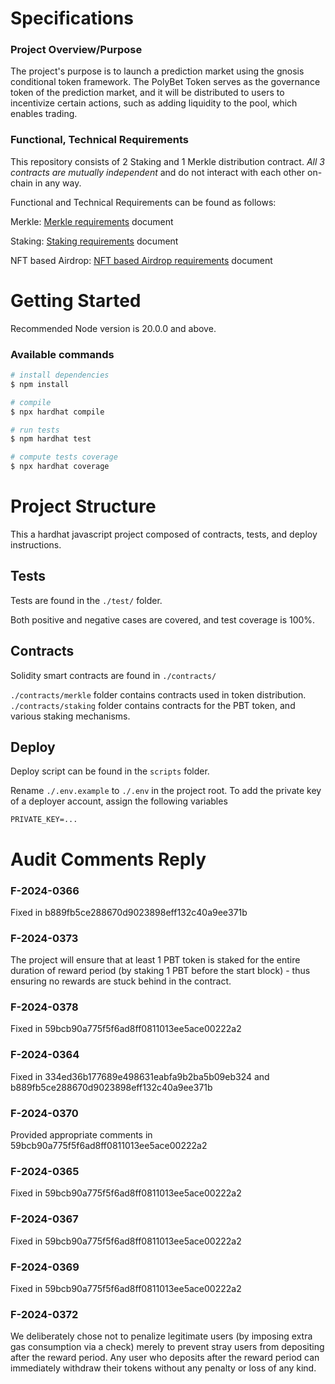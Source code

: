 # Specifications
### Project Overview/Purpose
The project's purpose is to launch a prediction market using the gnosis conditional token framework. The PolyBet Token serves as the governance token of the prediction market, and it will be distributed to users to incentivize certain actions, such as adding liquidity to the pool, which enables trading.

### Functional, Technical Requirements
This repository consists of 2 Staking and 1 Merkle distribution contract. *All 3 contracts are mutually independent* and do not interact with each other on-chain in any way.

Functional and Technical Requirements can be found as follows:

Merkle: [Merkle requirements](README_Merkle.md) document

Staking: [Staking requirements](README_Staking.md) document

NFT based Airdrop: [NFT based Airdrop requirements](README_Airdrop.md) document

# Getting Started
Recommended Node version is 20.0.0 and above.

### Available commands

```bash
# install dependencies
$ npm install

# compile
$ npx hardhat compile

# run tests
$ npm hardhat test

# compute tests coverage
$ npx hardhat coverage
```

# Project Structure
This a hardhat javascript project composed of contracts, tests, and deploy instructions.

## Tests

Tests are found in the `./test/` folder.

Both positive and negative cases are covered, and test coverage is 100%.

## Contracts

Solidity smart contracts are found in `./contracts/`

`./contracts/merkle` folder contains contracts used in token distribution.
`./contracts/staking` folder contains contracts for the PBT token, and various staking mechanisms.

## Deploy
Deploy script can be found in the `scripts` folder.

Rename `./.env.example` to `./.env` in the project root.
To add the private key of a deployer account, assign the following variables
```
PRIVATE_KEY=...
```

# Audit Comments Reply

### F-2024-0366
Fixed in b889fb5ce288670d9023898eff132c40a9ee371b

### F-2024-0373
The project will ensure that at least 1 PBT token is staked for the entire duration of reward period (by staking 1 PBT before the start block) - thus ensuring no rewards are stuck behind in the contract.

### F-2024-0378
Fixed in 59bcb90a775f5f6ad8ff0811013ee5ace00222a2

### F-2024-0364
Fixed in 334ed36b177689e498631eabfa9b2ba5b09eb324 and b889fb5ce288670d9023898eff132c40a9ee371b

### F-2024-0370
Provided appropriate comments in 59bcb90a775f5f6ad8ff0811013ee5ace00222a2

### F-2024-0365
Fixed in 59bcb90a775f5f6ad8ff0811013ee5ace00222a2

### F-2024-0367
Fixed in 59bcb90a775f5f6ad8ff0811013ee5ace00222a2

### F-2024-0369
Fixed in 59bcb90a775f5f6ad8ff0811013ee5ace00222a2

### F-2024-0372
We deliberately chose not to penalize legitimate users (by imposing extra gas consumption via a check) merely to prevent stray users from depositing after the reward period. Any user who deposits after the reward period can immediately withdraw their tokens without any penalty or loss of any kind.
